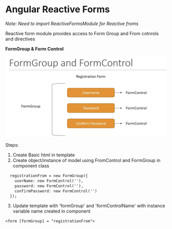Angular Reactive Forms
=====

*Note: Need to import ReactiveFormsModule for Reactive froms*

Reactive form module provides access to Form Group and From cotnrols and directives

**FormGroup & Form Control**

![Alt text](/FormGroupAndFormControl.png?raw=true "Optional Title")

Steps:

1) Create Basic html in template
2) Create object/instance of model using FromControl and FormGroup in component class
```
  registrationFrom = new FormGroup({
    userName: new FormControl(''),
    password: new FormControl(''),
    confirmPassword: new FormControl('')
  }); 
```  
3) Update template with 'formGroup' and 'formControlName' with instance variable name created in component
```
<form [formGroup] = "registrationFrom">
```
